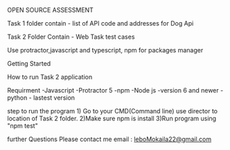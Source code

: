OPEN SOURCE ASSESSMENT

Task 1 folder 
contain - list of API code and addresses for Dog Api

Task 2 Folder
Contain - Web Task test cases

Use protractor,javascript and typescript, npm for packages manager

Getting Started

How to run Task 2 application

Requirment
-Javascript
-Protractor 5
-npm
-Node js -version 6 and newer
-python - lastest version 


step to run the program
	1) Go to your CMD(Command line) use director to location of Task 2 folder.
	2)Make sure npm is install
	3)Run program using "npm test"

further Questions
Please contact me email : leboMokaila22@gmail.com
